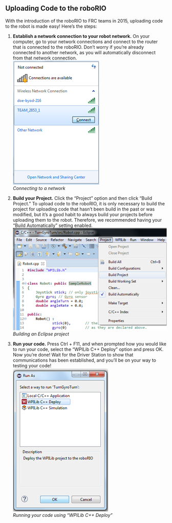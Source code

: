 ## Uploading Code to the roboRIO
With the introduction of the roboRIO to FRC teams in 2015, uploading code to the robot is made easy! Here’s the steps:

1. **Establish a network connection to your robot network.** On your computer, go to your network connections and connect to the router that is connected to the roboRIO. Don’t worry if you’re already connected to another network, as you will automatically disconnect from that network connection. <br>
![](./shot5.png)<br>
*Connecting to a network*

2. **Build your Project.** Click the “Project” option and then click “Build Project.” To upload code to the roboRIO, it is only necessary to build the project for uploading code that hasn’t been build in the past or was modified, but it’s a good habit to always build your projects before uploading them to the robot. Therefore, we recommended having your “Build Automatically” setting enabled. <br>
![](./shot6.png)<br>
*Building an Eclipse project*

3. **Run your code.** Press Ctrl + F11, and when prompted how you would like to run your code, select the “WPILib C++ Deploy” option and press OK. Now you’re done! Wait for the Driver Station to show that communications has been established, and you’ll be on your way to testing your code! <br>
![](./shot7.png)<br>
*Running your code using “WPILib C++ Deploy”*
